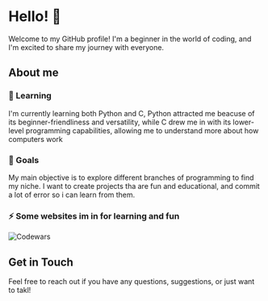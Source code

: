 # Hello! 👋

Welcome to my GitHub profile! I'm a beginner in the world of coding, and I'm excited to share my journey with everyone.

## About me

### 🌱 Learning
I'm currently learning both Python and C, Python attracted me beacuse of its beginner-friendliness and versatility, while C drew me in with its lower-level programming capabilities, allowing me to understand more about how computers work

### 🎯 Goals
My main objective is to explore different branches of programming to find my niche. I want to create projects tha are fun and educational, and commit a lot of error so i can learn from them.

### ⚡ Some websites im in for learning and fun

![Codewars](https://github.r2v.ch/codewars?user=s4kunh3&stroke=%23BB432C)

## Get in Touch
Feel free to reach out if you have any questions, suggestions, or just want to takl!

<!--
**s4kunh3/s4kunh3** is a ✨ _special_ ✨ repository because its `README.md` (this file) appears on your GitHub profile.

Here are some ideas to get you started:

- 🔭 I’m currently working on ...
- 🌱 I’m currently learning ...
- 👯 I’m looking to collaborate on ...
- 🤔 I’m looking for help with ...
- 💬 Ask me about ...
- 📫 How to reach me: ...
- 😄 Pronouns: ...
- ⚡ Fun fact: ...
-->
